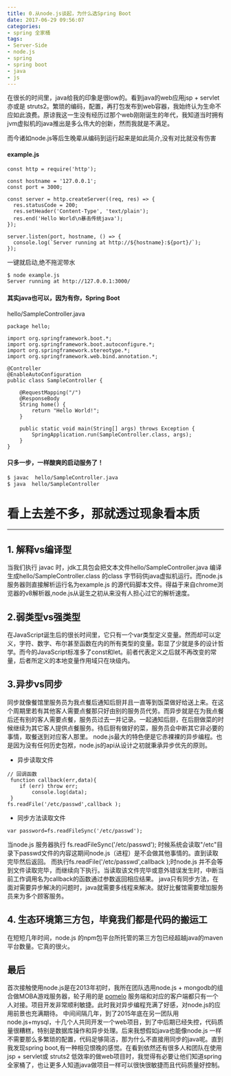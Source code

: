 ```yaml
---
title: 0.从node.js谈起，为什么选Spring Boot
date: 2017-06-29 09:56:07
categories:
- spring 全家桶
tags:
- Server-Side
- node.js
- spring
- spring boot
- java
- js
---
```


在很长的时间里，java给我的印象是很low的。看到java的web应用jsp + servlet亦或是 struts2。繁琐的编码，配置，再打包发布到web容器，我始终认为生命不应如此浪费。原谅我这一生没有经历过那个web刚刚诞生的年代，我知道当时拥有jvm虚拟机的java推出是多么伟大的创新，然而我就是不满足。

而今诸如node.js等后生晚辈从编码到运行起来是如此简介,没有对比就没有伤害
#### example.js
```
const http = require('http');

const hostname = '127.0.0.1';
const port = 3000;

const server = http.createServer((req, res) => {
  res.statusCode = 200;
  res.setHeader('Content-Type', 'text/plain');
  res.end('Hello World\n暴击传统java');
});

server.listen(port, hostname, () => {
  console.log(`Server running at http://${hostname}:${port}/`);
});
```
一键就启动,绝不拖泥带水

``` bash
$ node example.js
Server running at http://127.0.0.1:3000/
```
#### 其实java也可以，因为有你，Spring Boot

hello/SampleController.java

```
package hello;

import org.springframework.boot.*;
import org.springframework.boot.autoconfigure.*;
import org.springframework.stereotype.*;
import org.springframework.web.bind.annotation.*;

@Controller
@EnableAutoConfiguration
public class SampleController {

    @RequestMapping("/")
    @ResponseBody
    String home() {
        return "Hello World!";
    }

    public static void main(String[] args) throws Exception {
        SpringApplication.run(SampleController.class, args);
    }
}
```
#### 只多一步，一样酸爽的启动服务了！

``` bash
$ javac  hello/SampleController.java
$ java  hello/SampleController
```
#  看上去差不多，那就透过现象看本质
---
## 1. 解释vs编译型
当我们执行 javac 时，jdk工具包会把文本文件hello/SampleController.java 编译生成hello/SampleController.class 的class 字节码供java虚拟机运行。而node.js服务器则直接解析运行名为example.js 的源代码脚本文件。得益于来自chrome浏览器的v8解析器,node.js从诞生之初从来没有人担心过它的解析速度。
## 2.弱类型vs强类型
在JavaScript诞生后的很长时间里，它只有一个var类型定义变量。然而却可以定义，字符、数字、布尔甚至函数在内的所有类型的变量。彰显了少就是多的设计哲学。而今的JavaScript标准多了const和let。前者代表定义之后就不再改变的常量，后者所定义的本地变量作用域只在块级内。
## 3.异步vs同步
同步就像餐馆里服务员为我点餐后通知后厨并且一直等到饭菜做好给送上来。在这个周期里若有其他客人需要点餐那只好由别的服务员代劳。而异步就是在为我点餐后还有别的客人需要点餐，服务员过去一并记录。一起通知后厨，在后厨做菜的时候继续为其它客人提供点餐服务。待后厨有做好的菜，服务员会中断其它非必要的事情，取餐送到对应客人那里。
node.js最大的特色便是它赤裸裸的异步编程。也是因为没有任何历史包袱，node.js的api从设计之初就秉承异步优先的原则。

* 异步读取文件 
```
// 回调函数
 function callback(err,data){
    if (err) throw err;
        console.log(data);
 }
fs.readFile('/etc/passwd',callback );
```

* 同步方法读取文件 
```
var password=fs.readFileSync('/etc/passwd');
```
当node.js 服务器执行 fs.readFileSync('/etc/passwd'); 时候系统会读取"/etc"目录下passwd文件的内容这期间node.js（进程）是不会做其他事情的。直到读取完毕然后返回。
而执行fs.readFile('/etc/passwd',callback );时node.js 并不会等到文件读取完毕，而继续向下执行。当读取该文件完毕或意外错误发生时，中断当前工作调用名为callback的函数通过参数返回相应结果。
java只有同步方法，在面对需要异步解决的问题时，java就需要多线程来解决。就好比餐馆需要增加服务员来为多个顾客服务。

## 4. 生态环境第三方包，毕竟我们都是代码的搬运工
在短短几年时间，node.js 的npm包平台所托管的第三方包已经超越java的maven平台数量。它真的很火。

## 最后
首次接触使用node.js是在2013年初时，我所在团队选用node.js + mongodb的组合做MOBA游戏服务器，轮子用的是 [pomelo](https://github.com/NetEase/pomelo) 服务端和对应的客户端都只有一个人对接。项目开发非常顺利敏捷。此时我对异步编程充满了好感，对node.js的应用前景也充满期待。
中间间隔几年，到了2015年底在另一团队用node.js+mysql，十几个人共同开发一个web项目，到了中后期已经失控，代码质量很糟糕，特别是数据库操作和异步处理。后来我想假如java也能像node.js 一样不需要那么多繁琐的配置，代码足够简洁，那为什么不直接用同步的java呢。直到我发现spring boot,有一种相见恨晚的感觉。在看到依然还有很多人和团队在使用jsp + servlet或 struts2 低效率的做web项目时，我觉得有必要让他们知道spring 全家桶了，也让更多人知道java做项目一样可以很快很敏捷而且代码质量好控制。